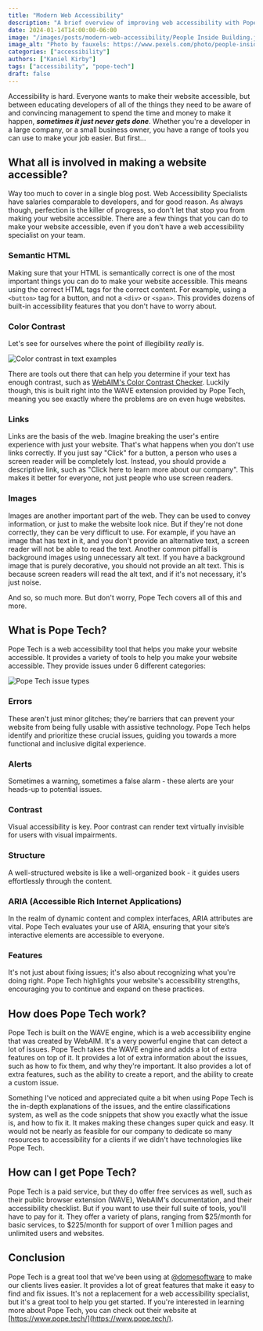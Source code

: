 ```yaml
---
title: "Modern Web Accessibility"
description: "A brief overview of improving web accessibility with Pope Tech."
date: 2024-01-14T14:00:00-06:00
image: "/images/posts/modern-web-accessibility/People Inside Building.jpg"
image_alt: "Photo by fauxels: https://www.pexels.com/photo/people-inside-building-3184455/"
categories: ["accessibility"]
authors: ["Kaniel Kirby"]
tags: ["accessibility", "pope-tech"]
draft: false
---
```


Accessibility is hard. Everyone wants to make their website accessible, but between educating developers of all of the things they need to be aware of and convincing management to spend the time and money to make it happen, ***sometimes it just never gets done***. Whether you're a developer in a large company, or a small business owner, you have a range of tools you can use to make your job easier. But first...

## What all is involved in making a website accessible?

Way too much to cover in a single blog post. Web Accessibility Specialists have salaries comparable to developers, and for good reason. As always though, perfection is the killer of progress, so don't let that stop you from making your website accessible. There are a few things that you can do to make your website accessible, even if you don't have a web accessibility specialist on your team.

### Semantic HTML

Making sure that your HTML is semantically correct is one of the most important things you can do to make your website accessible. This means using the correct HTML tags for the correct content. For example, using a `<button>` tag for a button, and not a `<div>` or `<span>`. This provides dozens of built-in accessibility features that you don't have to worry about.

### Color Contrast

Let's see for ourselves where the point of illegibility *really* is.

![Color contrast in text examples](/images/posts/modern-web-accessibility/text-colors.webp)

There are tools out there that can help you determine if your text has enough contrast, such as [WebAIM's Color Contrast Checker](https://webaim.org/resources/contrastchecker/). Luckily though, this is built right into the WAVE extension provided by Pope Tech, meaning you see exactly where the problems are on even huge websites.

### Links

Links are the basis of the web. Imagine breaking the user's entire experience with just your website. That's what happens when you don't use links correctly. If you just say "Click" for a button, a person who uses a screen reader will be completely lost. Instead, you should provide a descriptive link, such as "Click here to learn more about our company". This makes it better for everyone, not just people who use screen readers.

### Images

Images are another important part of the web. They can be used to convey information, or just to make the website look nice. But if they're not done correctly, they can be very difficult to use. For example, if you have an image that has text in it, and you don't provide an alternative text, a screen reader will not be able to read the text. Another common pitfall is background images using unnecessary alt text. If you have a background image that is purely decorative, you should not provide an alt text. This is because screen readers will read the alt text, and if it's not necessary, it's just noise.

And so, so much more. But don't worry, Pope Tech covers all of this and more.

## What is Pope Tech?

Pope Tech is a web accessibility tool that helps you make your website accessible. It provides a variety of tools to help you make your website accessible. They provide issues under 6 different categories:

![Pope Tech issue types](/images/posts/modern-web-accessibility/results-types.png)

### Errors

These aren't just minor glitches; they're barriers that can prevent your website from being fully usable with assistive technology. Pope Tech helps identify and prioritize these crucial issues, guiding you towards a more functional and inclusive digital experience.

### Alerts

Sometimes a warning, sometimes a false alarm - these alerts are your heads-up to potential issues.

### Contrast

Visual accessibility is key. Poor contrast can render text virtually invisible for users with visual impairments.

### Structure

A well-structured website is like a well-organized book - it guides users effortlessly through the content.

### ARIA (Accessible Rich Internet Applications)

In the realm of dynamic content and complex interfaces, ARIA attributes are vital. Pope Tech evaluates your use of ARIA, ensuring that your site’s interactive elements are accessible to everyone.

### Features

It's not just about fixing issues; it's also about recognizing what you're doing right. Pope Tech highlights your website's accessibility strengths, encouraging you to continue and expand on these practices.

## How does Pope Tech work?

Pope Tech is built on the WAVE engine, which is a web accessibility engine that was created by WebAIM. It's a very powerful engine that can detect a lot of issues. Pope Tech takes the WAVE engine and adds a lot of extra features on top of it. It provides a lot of extra information about the issues, such as how to fix them, and why they're important. It also provides a lot of extra features, such as the ability to create a report, and the ability to create a custom issue.

Something I've noticed and appreciated quite a bit when using Pope Tech is the in-depth explanations of the issues, and the entire classifications system, as well as the code snippets that show you exactly what the issue is, and how to fix it. It makes making these changes super quick and easy. It would not be nearly as feasible for our company to dedicate so many resources to accessibility for a clients if we didn't have technologies like Pope Tech.

## How can I get Pope Tech?

Pope Tech is a paid service, but they do offer free services as well, such as their public browser extension (WAVE), WebAIM's documentation, and their accessibility checklist. But if you want to use their full suite of tools, you'll have to pay for it. They offer a variety of plans, ranging from $25/month for basic services, to $225/month for support of over 1 million pages and unlimited users and websites.

## Conclusion

Pope Tech is a great tool that we've been using at [@domesoftware](https://www.linkedin.com/company/domesoftware) to make our clients lives easier. It provides a lot of great features that make it easy to find and fix issues. It's not a replacement for a web accessibility specialist, but it's a great tool to help you get started. If you're interested in learning more about Pope Tech, you can check out their website at [https://www.pope.tech/](https://www.pope.tech/).
